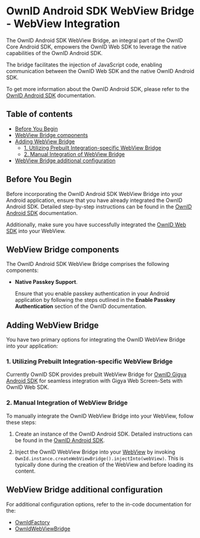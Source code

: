 # OwnID Android SDK WebView Bridge - WebView Integration

The OwnID Android SDK WebView Bridge, an integral part of the OwnID Core Android SDK, empowers the OwnID Web SDK to leverage the native capabilities of the OwnID Android SDK. 

The bridge facilitates the injection of JavaScript code, enabling communication between the OwnID Web SDK and the native OwnID Android SDK.

To get more information about the OwnID Android SDK, please refer to the [OwnID Android SDK](../README.md) documentation.

## Table of contents
* [Before You Begin](#before-you-begin)
* [WebView Bridge components](#webview-bridge-components)
* [Adding WebView Bridge](#adding-webview-bridge)
   + [1. Utilizing Prebuilt Integration-specific WebView Bridge](#1-utilizing-prebuilt-integration-specific-webview-bridge)
   + [2. Manual Integration of WebView Bridge](#2-manual-integration-of-webview-bridge)
* [WebView Bridge additional configuration](#webview-bridge-additional-configuration)

## Before You Begin

Before incorporating the OwnID Android SDK WebView Bridge into your Android application, ensure that you have already integrated the OwnID Android SDK. Detailed step-by-step instructions can be found in the [OwnID Android SDK](../README.md) documentation.

Additionally, make sure you have successfully integrated the [OwnID Web SDK](https://docs.ownid.com) into your WebView.

## WebView Bridge components

The OwnID Android SDK WebView Bridge comprises the following components:

 - **Native Passkey Support**. 
   
   Ensure that you enable passkey authentication in your Android application by following the steps outlined in the **Enable Passkey Authentication** section of the OwnID documentation.

## Adding WebView Bridge

You have two primary options for integrating the OwnID WebView Bridge into your application:

### 1. Utilizing Prebuilt Integration-specific WebView Bridge

Currently OwnID SDK provides prebuilt WebView Bridge for [OwnID Gigya Android SDK](sdk-gigya.md#add-ownid-webview-bridge) for seamless integration with Gigya Web Screen-Sets with OwnID Web SDK.

### 2. Manual Integration of WebView Bridge

To manually integrate the OwnID WebView Bridge into your WebView, follow these steps:

1. Create an instance of the OwnID Android SDK. Detailed instructions can be found in the [OwnID Android SDK](../README.md).

1. Inject the OwnID WebView Bridge into your [WebView](https://developer.android.com/reference/android/webkit/WebView) by invoking `OwnId.instance.createWebViewBridge().injectInto(webView)`. This is typically done during the creation of the WebView and before loading its content.

## WebView Bridge additional configuration

For additional configuration options, refer to the in-code documentation for the:
* [OwnIdFactory](../sdk/core/src/main/java/com/ownid/sdk/OwnIdFactory.kt)
* [OwnIdWebViewBridge](../sdk/core/src/main/java/com/ownid/sdk/OwnIdWebViewBridge.kt)